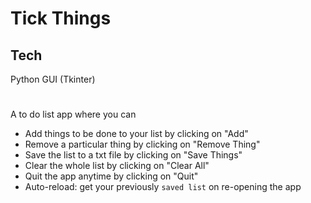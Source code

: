 # Tick Things

## Tech

Python GUI (Tkinter)

#

A to do list app where you can

- Add things to be done to your list by clicking on "Add"
- Remove a particular thing by clicking on "Remove Thing"
- Save the list to a txt file by clicking on "Save Things"
- Clear the whole list by clicking on "Clear All"
- Quit the app anytime by clicking on "Quit"
- Auto-reload: get your previously `saved list` on re-opening the app
